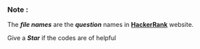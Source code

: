 <h3>Note :</h3>

<p>The <em><strong>file names</strong></em> are the <em><strong>question</strong></em> names in <strong><a href="hackerrank.com">HackerRank<a></strong> website.</p> 
<p>Give a <strong><em>Star</em></strong> if the codes are of helpful</p>
